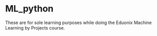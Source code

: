 # ML_python
These are for sole learning purposes while doing the Eduonix Machine Learning by Projects course.
